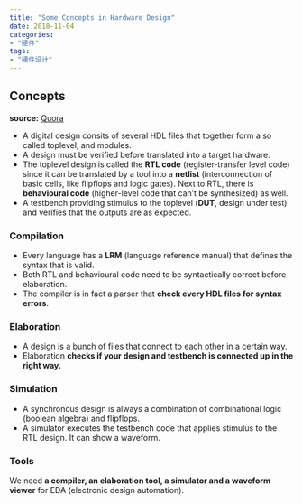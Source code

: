 ```yaml
---
title: "Some Concepts in Hardware Design"
date: 2018-11-04
categories:
- "硬件"
tags:
- "硬件设计"
---
```


## Concepts

**source:** [Quora](https://www.quora.com/What-is-compilation-elaboration-and-simulation-in-VLSI)



- A digital design consits of several HDL files that together form a so called toplevel, and modules.
- A design must be verified before translated into a target hardware.
- The toplevel design is called the **RTL code** (register-transfer level code) since it can be translated by a tool into a **netlist** (interconnection of basic cells, like flipflops and logic gates). Next to RTL, there is **behavioural code** (higher-level code that can’t be synthesized) as well.
- A testbench providing stimulus to the toplevel (**DUT**, design under test) and verifies that the outputs are as expected.

### Compilation

- Every language has a **LRM** (language reference manual) that defines the syntax that is valid.
- Both RTL and behavioural code need to be syntactically correct before elaboration.
- The compiler is in fact a parser that **check every HDL files for syntax errors**.

### Elaboration

- A design is a bunch of files that connect to each other in a certain way.
- Elaboration **checks if your design and testbench is connected up in the right way.**

### Simulation

- A synchronous design is always a combination of combinational logic (boolean algebra) and flipflops.
- A simulator executes the testbench code that applies stimulus to the RTL design. It can show a waveform.

### Tools

We need **a compiler, an elaboration tool, a simulator and a waveform viewer** for EDA (electronic design automation).